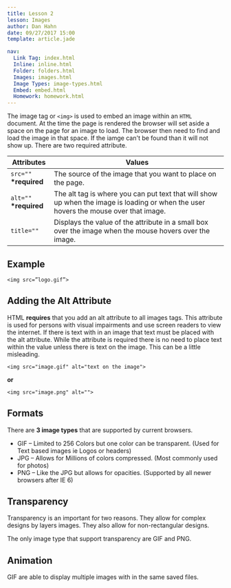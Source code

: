 ```yaml
---
title: Lesson 2
lesson: Images
author: Dan Hahn
date: 09/27/2017 15:00
template: article.jade

nav:
  Link Tag: index.html
  Inline: inline.html
  Folder: folders.html
  Images: images.html
  Image Types: image-types.html
  Embed: embed.html
  Homework: homework.html
---
```


The image tag or `<img>` is used to embed an image within an `HTML` document.  At the time the page is rendered the browser will set aside a space on the page for an image to load.  The browser then need to find and load the image in that space.  If the iamge can't be found than it will not show up.  There are two required attribute.

Attributes|Values
--|--
`src=""` **\*required** | The source of the image that you want to place on the page.
`alt=""` **\*required** | The alt tag is where you can put text that will show up when the image is loading or when the user hovers the mouse over that image.
`title=""` | Displays the value of the attribute in a small box over the image when the mouse hovers over the image.

## Example

`<img src=”logo.gif”>`

## Adding the Alt Attribute

HTML **requires** that you add an alt attribute to all images tags.  This attribute is used for persons with visual impairments and use screen readers to view the internet.  If there is text with in an image that text must be placed with the alt attribute.  While the attribute is required there is no need to place text within the value unless there is text on the image.  This can be a little misleading.  

`<img src="image.gif" alt="text on the image">`

**or**

`<img src="image.png" alt="">`

## Formats

There are **3 image types** that are supported by current browsers.

* GIF – Limited to 256 Colors but one color can be transparent. (Used for Text based images ie Logos or headers)
* JPG – Allows for Millions of colors compressed. (Most commonly used for photos)
* PNG – Like the JPG but allows for opacities. (Supported by all newer browsers after IE 6)

## Transparency
Transparency is an important for two reasons. They allow for complex designs by layers images. They also allow for non-rectangular designs.

The only image type that support transparency are GIF and PNG.

## Animation

GIF are able to display multiple images with in the same saved files.

<style>
table tr td:nth-child(1){width:20%}
</style>
